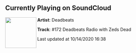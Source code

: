## Currently Playing on SoundCloud

[<img align="left" width="100" src="https://i1.sndcdn.com/artworks-OyNVpyy1w0t2jlWo-BeCZdw-t50x50.jpg">](https://soundcloud.com/deadbeatsrecords/172-deadbeats-radio-with-zeds-dead)

**Artist**: Deadbeats 

**Track**: #172 Deadbeats Radio with Zeds Dead

Last updated at 10/14/2020 16:38
